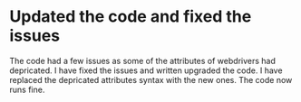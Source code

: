 # Updated the code and fixed the issues
The code had a few issues as some of the attributes of webdrivers had depricated.
I have fixed the issues and written upgraded the code.
I have replaced the depricated attributes syntax with the new ones.
The code now runs fine. 